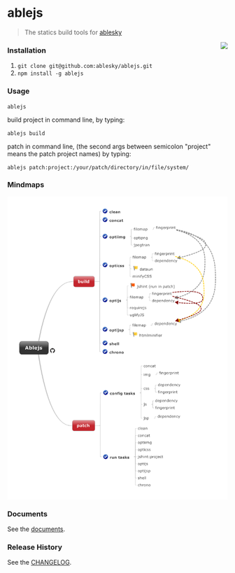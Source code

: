 ablejs
=============

>The statics build tools for [ablesky](http://www.ablesky.com)

<img align="right" src="http://stat.ablesky.com/stata/images/market/index/index-new-logo.png" />


### Installation
1. ``` git clone git@github.com:ablesky/ablejs.git ```
2. ``` npm install -g ablejs ```

### Usage

    ablejs

build project in command line, by typing: 
    
    ablejs build 

patch in command line, (the second args between semicolon "project" means the patch project names) by typing: 
    
    ablejs patch:project:/your/patch/directory/in/file/system/

### Mindmaps 

<img align="middle" src="./doc/images/ablejs.png" />

### Documents
See the [documents](doc/README.md).

### Release History
See the [CHANGELOG](CHANGELOG).


